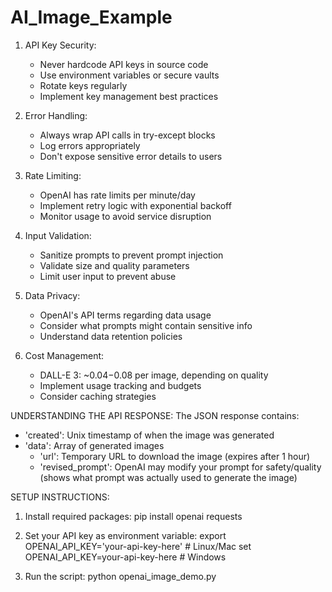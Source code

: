 # AI_Image_Example

1. API Key Security:
   - Never hardcode API keys in source code
   - Use environment variables or secure vaults
   - Rotate keys regularly
   - Implement key management best practices

2. Error Handling:
   - Always wrap API calls in try-except blocks
   - Log errors appropriately
   - Don't expose sensitive error details to users

3. Rate Limiting:
   - OpenAI has rate limits per minute/day
   - Implement retry logic with exponential backoff
   - Monitor usage to avoid service disruption

4. Input Validation:
   - Sanitize prompts to prevent prompt injection
   - Validate size and quality parameters
   - Limit user input to prevent abuse

5. Data Privacy:
   - OpenAI's API terms regarding data usage
   - Consider what prompts might contain sensitive info
   - Understand data retention policies

6. Cost Management:
   - DALL-E 3: ~$0.04-$0.08 per image, depending on quality
   - Implement usage tracking and budgets
   - Consider caching strategies

UNDERSTANDING THE API RESPONSE:
The JSON response contains:
- 'created': Unix timestamp of when the image was generated
- 'data': Array of generated images
  - 'url': Temporary URL to download the image (expires after 1 hour)
  - 'revised_prompt': OpenAI may modify your prompt for safety/quality
    (shows what prompt was actually used to generate the image)

SETUP INSTRUCTIONS:
1. Install required packages:
   pip install openai requests

2. Set your API key as environment variable:
   export OPENAI_API_KEY='your-api-key-here'  # Linux/Mac
   set OPENAI_API_KEY=your-api-key-here        # Windows

3. Run the script:
   python openai_image_demo.py
